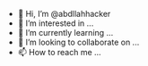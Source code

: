 - 👋 Hi, I’m @abdllahhacker
- 👀 I’m interested in ...
- 🌱 I’m currently learning ...
- 💞️ I’m looking to collaborate on ...
- 📫 How to reach me ...

<!---
abdllahhacker/abdllahhacker is a ✨ special ✨ repository because its `README.md` (this file) appears on your GitHub profile.
You can click the Preview link to take a look at your changes.
--->
